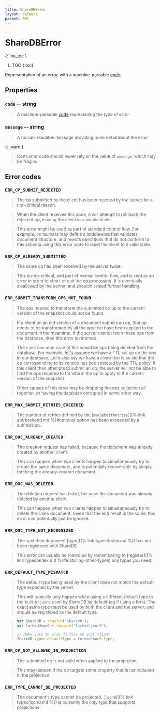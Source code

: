 ```yaml
---
title: ShareDBError
layout: default
parent: API
---
```


# ShareDBError
{: .no_toc }

1. TOC
{:toc}

Representation of an error, with a machine-parsable [code](#error-codes).

## Properties

### `code` -- string

> A machine-parsable [code](#error-codes) representing the type of error

### `message` -- string

> A human-readable message providing more detail about the error

{: .warn }
> Consumer code should never rely on the value of `message`, which may be fragile.

## Error codes

### `ERR_OP_SUBMIT_REJECTED`

> The op submitted by the client has been rejected by the server for a non-critical reason.

> When the client receives this code, it will attempt to roll back the rejected op, leaving the client in a usable state.

> This error might be used as part of standard control flow. For example, consumers may define a middleware that validates document structure, and rejects operations that do not conform to this schema using this error code to reset the client to a valid state.

### `ERR_OP_ALREADY_SUBMITTED`

> The same op has been received by the server twice.

> This is non-critical, and part of normal control flow, and is sent as an error in order to short-circuit the op processing. It is eventually swallowed by the server, and shouldn't need further handling.

### `ERR_SUBMIT_TRANSFORM_OPS_NOT_FOUND`

> The ops needed to transform the submitted op up to the current version of the snapshot could not be found.

> If a client on an old version of a document submits an op, that op needs to be transformed by all the ops that have been applied to the document in the meantime. If the server cannot fetch these ops from the database, then this error is returned.

> The most common case of this would be ops being deleted from the database. For example, let's assume we have a TTL set up on the ops in our database. Let's also say we have a client that is so old that the op corresponding to its version has been deleted by the TTL policy. If this client then attempts to submit an op, the server will not be able to find the ops required to transform the op to apply to the current version of the snapshot.

> Other causes of this error may be dropping the ops collection all together, or having the database corrupted in some other way.

### `ERR_MAX_SUBMIT_RETRIES_EXCEEDED`

> The number of retries defined by the [`maxSubmitRetries`]({% link api/backend.md %}#options) option has been exceeded by a submission.

### `ERR_DOC_ALREADY_CREATED`

> The creation request has failed, because the document was already created by another client.

> This can happen when two clients happen to simultaneously try to create the same document, and is potentially recoverable by simply fetching the already-created document.

### `ERR_DOC_WAS_DELETED`

> The deletion request has failed, because the document was already deleted by another client.

> This can happen when two clients happen to simultaneously try to delete the same document. Given that the end result is the same, this error can potentially just be ignored.

### `ERR_DOC_TYPE_NOT_RECOGNIZED`

> The specified document [type]({% link types/index.md %}) has not been registered with ShareDB.

> This error can usually be remedied by remembering to [register]({% link types/index.md %}#installing-other-types) any types you need.

### `ERR_DEFAULT_TYPE_MISMATCH`

> The default type being used by the client does not match the default type expected by the server.

> This will typically only happen when using a different default type to the built-in `json0` used by ShareDB by default (eg if using a fork). The exact same type must be used by both the client and the server, and should be registered as the default type:

> ```javascript
> var ShareDB = require('sharedb');
> var forkedJson0 = require('forked-json0');
>
> // Make sure to also do this on your client
> ShareDB.types.defaultType = forkedJson0.type;
> ```

### `ERR_OP_NOT_ALLOWED_IN_PROJECTION`

> The submitted op is not valid when applied to the projection.

> This may happen if the op targets some property that is not included in the projection.

### `ERR_TYPE_CANNOT_BE_PROJECTED`

> The document's type cannot be projected. [`json0`]({% link types/json0.md %}) is currently the only type that supports projections.
